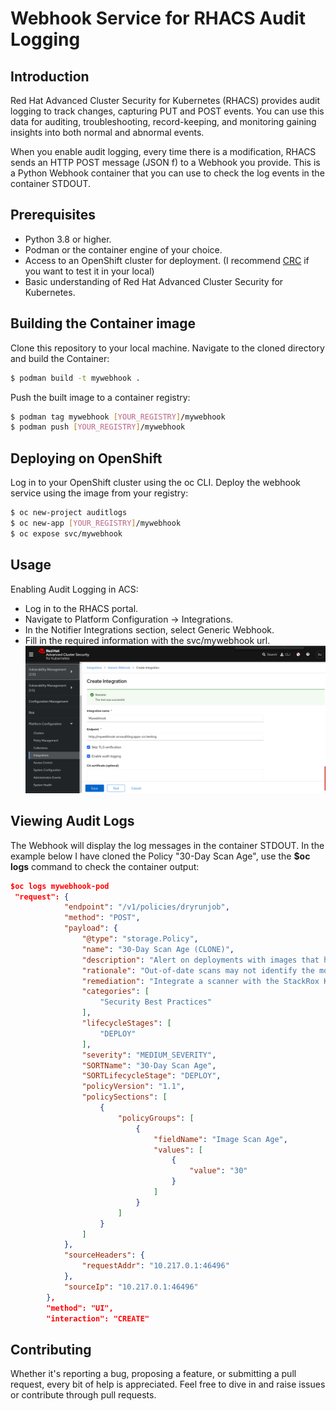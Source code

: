 # Webhook Service for RHACS Audit Logging

## Introduction

Red Hat Advanced Cluster Security for Kubernetes (RHACS) provides audit logging to track changes, capturing PUT and POST events. You can use this data for auditing, troubleshooting, record-keeping, and monitoring gaining insights into both normal and abnormal events.

When you enable audit logging, every time there is a modification, RHACS sends an HTTP POST message (JSON f) to a Webhook you provide. This is a Python Webhook container that you can use to check the log events in the container STDOUT.

## Prerequisites

* Python 3.8 or higher.
* Podman or the container engine of your choice.
* Access to an OpenShift cluster for deployment. (I recommend [CRC](https://github.com/crc-org/crc) if you want to test it in your local)
* Basic understanding of Red Hat Advanced Cluster Security for Kubernetes.

## Building the Container image

Clone this repository to your local machine. Navigate to the cloned directory and build the Container:

```bash
$ podman build -t mywebhook .
```

Push the built image to a container registry:

```bash
$ podman tag mywebhook [YOUR_REGISTRY]/mywebhook
$ podman push [YOUR_REGISTRY]/mywebhook
```

## Deploying on OpenShift

Log in to your OpenShift cluster using the oc CLI. Deploy the webhook service using the image from your registry:

```bash
$ oc new-project auditlogs
$ oc new-app [YOUR_REGISTRY]/mywebhook
$ oc expose svc/mywebhook
```

## Usage
Enabling Audit Logging in ACS:

* Log in to the RHACS portal.
* Navigate to Platform Configuration → Integrations.
* In the Notifier Integrations section, select Generic Webhook.
* Fill in the required information with the svc/mywebhook url.
![Generic WebHook Configuration in ACS](/images/genericwebhook.png)

## Viewing Audit Logs

The Webhook will display the log messages in the container STDOUT. In the example below I have cloned the Policy "30-Day Scan Age", use the **$oc logs** command to check the container output:

```json
$oc logs mywebhook-pod
 "request": {
            "endpoint": "/v1/policies/dryrunjob",
            "method": "POST",
            "payload": {
                "@type": "storage.Policy",
                "name": "30-Day Scan Age (CLONE)",
                "description": "Alert on deployments with images that haven't been scanned in 30 days",
                "rationale": "Out-of-date scans may not identify the most recent CVEs.",
                "remediation": "Integrate a scanner with the StackRox Kubernetes Security Platform to trigger scans automatically.",
                "categories": [
                    "Security Best Practices"
                ],
                "lifecycleStages": [
                    "DEPLOY"
                ],
                "severity": "MEDIUM_SEVERITY",
                "SORTName": "30-Day Scan Age",
                "SORTLifecycleStage": "DEPLOY",
                "policyVersion": "1.1",
                "policySections": [
                    {
                        "policyGroups": [
                            {
                                "fieldName": "Image Scan Age",
                                "values": [
                                    {
                                        "value": "30"
                                    }
                                ]
                            }
                        ]
                    }
                ]
            },
            "sourceHeaders": {
                "requestAddr": "10.217.0.1:46496"
            },
            "sourceIp": "10.217.0.1:46496"
        },
        "method": "UI",
        "interaction": "CREATE"
```


## Contributing 

Whether it's reporting a bug, proposing a feature, or submitting a pull request, every bit of help is appreciated. Feel free to dive in and raise issues or contribute through pull requests. 
